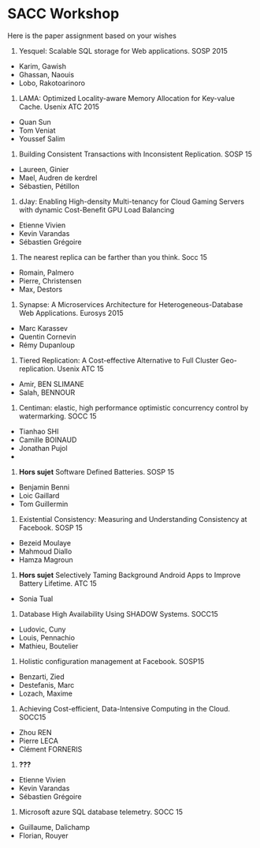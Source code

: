 # SACC Workshop

Here is the paper assignment based on your wishes

1. Yesquel: Scalable SQL storage for Web applications. SOSP 2015
   
  - Karim, Gawish
  - Ghassan, Naouis
  - Lobo, Rakotoarinoro

1. LAMA: Optimized Locality-aware Memory Allocation for Key-value Cache. Usenix ATC 2015

  - Quan Sun
  - Tom Veniat
  - Youssef Salim

1. Building Consistent Transactions with Inconsistent Replication. SOSP 15
  
  - Laureen, Ginier
  - Mael, Audren de kerdrel
  -  Sébastien, Pétillon
  
1. dJay: Enabling High-density Multi-tenancy for Cloud Gaming Servers with dynamic Cost-Benefit GPU Load Balancing
 
  - Etienne Vivien
  - Kevin Varandas
  - Sébastien Grégoire

1. The nearest replica can be farther than you think. Socc 15

  - Romain, Palmero
  - Pierre, Christensen
  - Max, Destors

1. Synapse:  A  Microservices  Architecture  for Heterogeneous-Database  Web  Applications. Eurosys 2015
  - Marc Karassev
  - Quentin Cornevin
  - Rémy Dupanloup

1. Tiered Replication: A Cost-effective Alternative to Full Cluster Geo-replication. Usenix ATC 15
  - Amir, BEN SLIMANE
  - Salah, BENNOUR
  
1. Centiman: elastic, high performance optimistic concurrency control by watermarking. SOCC 15
  - Tianhao SHI
  - Camille BOINAUD
  - Jonathan Pujol
  - 
1. **Hors sujet** Software Defined Batteries. SOSP 15
  - Benjamin Benni
  - Loic Gaillard
  - Tom Guillermin

1. Existential Consistency: Measuring and Understanding Consistency at Facebook. SOSP 15
  - Bezeid Moulaye
  - Mahmoud Diallo
  - Hamza Magroun 

1. **Hors sujet** Selectively Taming Background Android Apps to Improve Battery Lifetime. ATC 15 
  - Sonia Tual
  
1. Database High Availability Using SHADOW Systems. SOCC15
  - Ludovic, Cuny
  - Louis, Pennachio
  - Mathieu, Boutelier

1. Holistic configuration management at Facebook. SOSP15
 - Benzarti, Zied
 - Destefanis, Marc
 - Lozach, Maxime

1. Achieving Cost-efficient, Data-Intensive Computing in the Cloud. SOCC15
 - Zhou REN
 - Pierre LECA
 - Clément FORNERIS

1. **???**
  - Etienne Vivien
  - Kevin Varandas
  - Sébastien Grégoire

1. Microsoft azure SQL database telemetry. SOCC 15
  - Guillaume, Dalichamp
  - Florian, Rouyer











